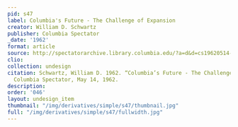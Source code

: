 ```yaml
---
pid: s47
label: Columbia's Future - The Challenge of Expansion
creator: William D. Schwartz
publisher: Columbia Spectator
_date: '1962'
format: article
source: http://spectatorarchive.library.columbia.edu/?a=d&d=cs19620514-01.2.25&srpos=1&e=-------en-20--1--txt-txIN-superblock+evict------
clio:
collection: undesign
citation: Schwartz, William D. 1962. “Columbia’s Future - The Challenge of Expansion.”
  Columbia Spectator, May 14, 1962.
description:
order: '046'
layout: undesign_item
thumbnail: "/img/derivatives/simple/s47/thumbnail.jpg"
full: "/img/derivatives/simple/s47/fullwidth.jpg"
---
```

